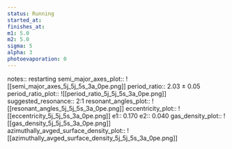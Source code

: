 ```yaml
---
status: Running
started_at:
finishes_at:
m1: 5.0
m2: 5.0
sigma: 5
alpha: 3
photoevaporation: 0
---
```


notes:: restarting
semi_major_axes_plot:: ![[semi_major_axes_5j_5j_5s_3a_0pe.png]]
period_ratio:: 2.03 ± 0.05
period_ratio_plot:: ![[period_ratio_5j_5j_5s_3a_0pe.png]]
suggested_resonance:: 2:1
resonant_angles_plot:: ![[resonant_angles_5j_5j_5s_3a_0pe.png]]
eccentricity_plot:: ![[eccentricity_5j_5j_5s_3a_0pe.png]]
e1:: 0.170
e2:: 0.040
gas_density_plot:: ![[gas_density_5j_5j_5s_3a_0pe.png]]
azimuthally_avged_surface_density_plot:: ![[azimuthally_avged_surface_density_5j_5j_5s_3a_0pe.png]]
